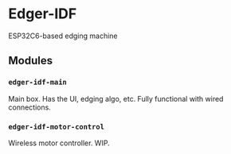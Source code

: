 # Edger-IDF

ESP32C6-based edging machine

## Modules

### `edger-idf-main`

Main box. Has the UI, edging algo, etc. Fully functional with wired connections. 

### `edger-idf-motor-control`

Wireless motor controller. WIP. 
